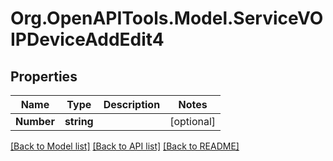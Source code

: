# Org.OpenAPITools.Model.ServiceVOIPDeviceAddEdit4

## Properties

Name | Type | Description | Notes
------------ | ------------- | ------------- | -------------
**Number** | **string** |  | [optional] 

[[Back to Model list]](../README.md#documentation-for-models) [[Back to API list]](../README.md#documentation-for-api-endpoints) [[Back to README]](../README.md)

